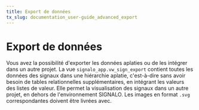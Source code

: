 ```yaml
---
title: Export de données
tx_slug: documentation_user-guide_advanced_export
---
```


# Export de données

Vous avez la possibilité d'exporter les données aplaties ou de les intégrer dans un autre projet. La vue `signalo_app.vw_sign_export` contient toutes les données des signaux dans une hiérarchie aplatie, c'est-à-dire sans avoir besoin de tables relationnelles supplémentaires, en intégrant les valeurs des listes de valeur. Elle permet la visualisation des signaux dans un autre projet, en dehors de l'environnement SIGNALO. Les images en format `.svg` correspondantes doivent être livrées avec.
